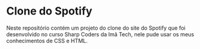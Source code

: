 # Clone do Spotify

Neste repositório contém um projeto do clone do site do Spotify que foi desenvolvido no curso Sharp Coders da Imã Tech, nele pude usar os meus conhecimentos de CSS e HTML.

